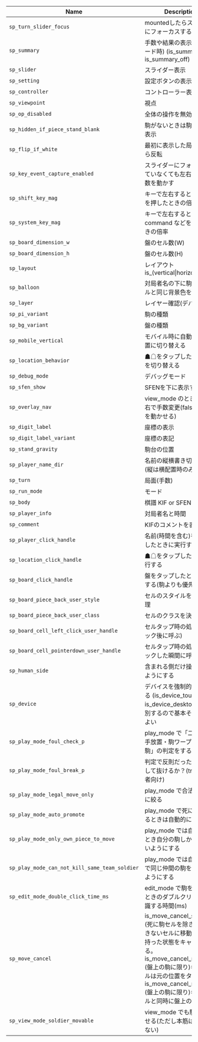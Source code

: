 | Name                                          | Description                                                                                                                                                                                                                                        | Default                         |
|-----------------------------------------------|----------------------------------------------------------------------------------------------------------------------------------------------------------------------------------------------------------------------------------------------------|---------------------------------|
| `sp_turn_slider_focus`                        | mountedしたらスライダーにフォーカスする？                                                                                                                                                                                                          | "is_turn_slider_focus_on"       |
| `sp_summary`                                  | 手数や結果の表示(再生モード時) (is_summary_on is_summary_off)                                                                                                                                                                                      | "is_summary_off"                |
| `sp_slider`                                   | スライダー表示                                                                                                                                                                                                                                     | "is_slider_off"                 |
| `sp_setting`                                  | 設定ボタンの表示                                                                                                                                                                                                                                   | "is_setting_off"                |
| `sp_controller`                               | コントローラー表示                                                                                                                                                                                                                                 | "is_controller_off"             |
| `sp_viewpoint`                                | 視点                                                                                                                                                                                                                                               | "black"                         |
| `sp_op_disabled`                              | 全体の操作を無効化                                                                                                                                                                                                                                 | false                           |
| `sp_hidden_if_piece_stand_blank`              | 駒がないときは駒台側を非表示                                                                                                                                                                                                                       | false                           |
| `sp_flip_if_white`                            | 最初に表示した局面が△なら反転                                                                                                                                                                                                                     | false                           |
| `sp_key_event_capture_enabled`                | スライダーにフォーカスしていなくても左右キーで手数を動かす                                                                                                                                                                                         | false                           |
| `sp_shift_key_mag`                            | キーで左右するとき shift を押したときの倍率                                                                                                                                                                                                        |                              10 |
| `sp_system_key_mag`                           | キーで左右するとき command などを押したときの倍率                                                                                                                                                                                                  |                              50 |
| `sp_board_dimension_w`                        | 盤のセル数(W)                                                                                                                                                                                                                                      |                               9 |
| `sp_board_dimension_h`                        | 盤のセル数(H)                                                                                                                                                                                                                                      |                               9 |
| `sp_layout`                                   | レイアウト is_(vertical\|horizontal)                                                                                                                                                                                                               | "is_layout_horizontal"                 |
| `sp_balloon`                                  | 対局者名の下に駒数スタイルと同じ背景色を置く                                                                                                                                                                                                       | "is_balloon_on"                 |
| `sp_layer`                                    | レイヤー確認(デバッグ用)                                                                                                                                                                                                                           | "is_layer_off"                  |
| `sp_pi_variant`                               | 駒の種類                                                                                                                                                                                                                                           | "is_pi_variant_a"               |
| `sp_bg_variant`                               | 盤の種類                                                                                                                                                                                                                                           | "is_bg_variant_none"            |
| `sp_mobile_vertical`                          | モバイル時に自動的に縦配置に切り替える                                                                                                                                                                                                             | "is_mobile_vertical_on"         |
| `sp_location_behavior`                        | ☗☖をタップしたとき視点を切り替える                                                                                                                                                                                                               | "is_location_flip_on"           |
| `sp_debug_mode`                               | デバッグモード                                                                                                                                                                                                                                     | "is_debug_mode_off"             |
| `sp_sfen_show`                                | SFENを下に表示する                                                                                                                                                                                                                                 | "is_sfen_show_off"              |
| `sp_overlay_nav`                              | view_mode のとき盤の左右で手数変更(falseなら駒を動かせる)                                                                                                                                                                                          | "is_overlay_nav_off"            |
| `sp_digit_label`                              | 座標の表示                                                                                                                                                                                                                                         | "is_digit_label_off"            |
| `sp_digit_label_variant`                      | 座標の表記                                                                                                                                                                                                                                         | "is_digit_label_variant_kanji"  |
| `sp_stand_gravity`                            | 駒台の位置                                                                                                                                                                                                                                         | "is_stand_gravity_bottom"       |
| `sp_player_name_dir`                          | 名前の縦横書き切り替え(縦は横配置時のみ有効)                                                                                                                                                                                                       | "is_player_name_dir_horizontal" |
| `sp_turn`                                     | 局面(手数)                                                                                                                                                                                                                                         |                              -1 |
| `sp_run_mode`                                 | モード                                                                                                                                                                                                                                             | "view_mode"                     |
| `sp_body`                                     | 棋譜 KIF or SFEN                                                                                                                                                                                                                                   | null                            |
| `sp_player_info`                              | 対局者名と時間                                                                                                                                                                                                                                     | null                            |
| `sp_comment`                                  | KIFのコメントを表示する                                                                                                                                                                                                                            | "is_comment_on"                 |
| `sp_player_click_handle`                      | 名前(時間を含む)をタップしたときに実行する                                                                                                                                                                                                         | null                            |
| `sp_location_click_handle`                    | ☗☖をタップしたときに実行する                                                                                                                                                                                                                     | null                            |
| `sp_board_click_handle`                       | 盤をタップしたときに実行する(駒よりも優先)                                                                                                                                                                                                         | null                            |
| `sp_board_piece_back_user_style`              | セルのスタイルを決める処理                                                                                                                                                                                                                         | null                            |
| `sp_board_piece_back_user_class`              | セルのクラスを決める処理                                                                                                                                                                                                                           | null                            |
| `sp_board_cell_left_click_user_handle`        | セルタップ時の処理(クリック後に呼ぶ)                                                                                                                                                                                                               | null                            |
| `sp_board_cell_pointerdown_user_handle`       | セルタップ時の処理(クリックした瞬間に呼ぶ)                                                                                                                                                                                                         | null                            |
| `sp_human_side`                               | 含まれる側だけ操作できるようにする                                                                                                                                                                                                                 | "both"                          |
| `sp_device`                                   | デバイスを強制的に指定する (is_device_touch is_device_desktop) 自動判別するので基本そのままでよい                                                                                                                                                  | null                            |
| `sp_play_mode_foul_check_p`                   | play_mode で「二歩・王手放置・駒ワープ・死に駒」の判定をするか？                                                                                                                                                                                   | true                            |
| `sp_play_mode_foul_break_p`                   | 判定で反則だったら emit して抜けるか？(true: 初心者向け)                                                                                                                                                                                           | false                           |
| `sp_play_mode_legal_move_only`                | play_mode で合法手のみに絞る                                                                                                                                                                                                                       | true                            |
| `sp_play_mode_auto_promote`                   | play_mode で死に駒になるときは自動的に成る                                                                                                                                                                                                         | true                            |
| `sp_play_mode_only_own_piece_to_move`         | play_mode では自分手番とき自分の駒しか動かせないようにする                                                                                                                                                                                         | true                            |
| `sp_play_mode_can_not_kill_same_team_soldier` | play_mode では自分の駒で同じ仲間の駒を取れないようにする                                                                                                                                                                                           | true                            |
| `sp_edit_mode_double_click_time_ms`           | edit_mode で駒を反転するときのダブルクリックと認識する時間(ms)                                                                                                                                                                                     |                             350 |
| `sp_move_cancel`                              | is_move_cancel_standard: (死に駒セルを除き)移動できないセルに移動したとき持った状態をキャンセルする。is_move_cancel_reality: (盤上の駒に限り)キャンセルは元の位置をタップ。is_move_cancel_rehold: (盤上の駒に限り)キャンセルと同時に盤上の駒を持つ | "is_move_cancel_standard"       |
| `sp_view_mode_soldier_movable`                | view_mode でも駒を動かせる(ただし本筋は破壊しない)                                                                                                                                                                                                 | true                            |
